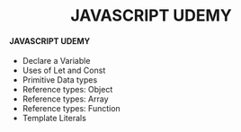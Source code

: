 
<h1 align="center">JAVASCRIPT UDEMY</h1>

<h4 align="left">JAVASCRIPT UDEMY</h4>

-  Declare a Variable
-  Uses of Let and Const
-  Primitive Data types
-  Reference types: Object
-  Reference types: Array 
-  Reference types: Function
-  Template Literals
